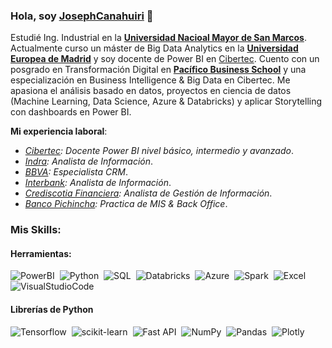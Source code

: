### Hola, soy [JosephCanahuiri](https://github.com/JosephCanahuiri) 👋

Estudié Ing. Industrial en la **[Universidad Nacioal Mayor de San Marcos](https://www.unmsm.edu.pe/)**. Actualmente curso un máster de Big Data Analytics en la **[Universidad Europea de Madrid](https://universidadeuropea.com/)** y soy docente de Power BI en [Cibertec](https://www.cibertec.edu.pe/).
Cuento con un posgrado en Transformación Digital en **[Pacífico Business School](https://pbs.edu.pe/default.aspx)** y una especialización en Business Intelligence & Big Data en Cibertec. Me apasiona el análisis basado en datos, proyectos en ciencia de datos (Machine Learning, Data Science, Azure & Databricks) y aplicar Storytelling con dashboards en Power BI.

**Mi experiencia laboral**:
- *[Cibertec](https://www.cibertec.edu.pe/): Docente Power BI nivel básico, intermedio y avanzado*.
- *[Indra](https://www.indracompany.com/): Analista de Información*.
- *[BBVA](https://www.bbva.pe/): Especialista CRM*.
- *[Interbank](https://interbank.pe/): Analista de Información*.
- *[Crediscotia Financiera](https://www.crediscotia.com.pe/): Analista de Gestión de Información*.
- *[Banco Pichincha](https://www.pichincha.com/): Practica de MIS & Back Office*.

### Mis Skills:

#### Herramientas:

![PowerBI](https://img.shields.io/badge/Power_BI-F2C811?style=for-the-badge&logo=Power%20BI&logoColor=white)&nbsp;
![Python](https://img.shields.io/badge/Python-3776AB?style=for-the-badge&logo=python&logoColor=white)&nbsp;
![SQL](https://img.shields.io/badge/SQL_Server-CC2927?style=for-the-badge&logo=microsoft-sql-server&logoColor=white)&nbsp;
![Databricks](https://img.shields.io/badge/Databricks-FF3621?style=for-the-badge&logo=Databricks&logoColor=white)&nbsp;
![Azure](https://img.shields.io/badge/azure-0089D6?style=for-the-badge&logo=microsoft-azure&logoColor=white)&nbsp;
![Spark](https://img.shields.io/badge/Apache_Spark-4A729B?style=for-the-badge&logo=apachespark&logoColor=#E35A16)&nbsp;
![Excel](https://img.shields.io/badge/Excel-217346?style=for-the-badge&logo=microsoft-excel&logoColor=white)&nbsp;
![VisualStudioCode](https://img.shields.io/badge/Visual_Studio_Code-0078D4?style=for-the-badge&logo=visual%20studio%20code&logoColor=white)&nbsp;

#### Librerías de Python

![Tensorflow](https://img.shields.io/badge/TensorFlow-FF6F00?style=for-the-badge&logo=tensorflow&logoColor=white)&nbsp;
![scikit-learn](https://img.shields.io/badge/scikit--learn-%23F7931E.svg?style=for-the-badge&logo=scikit-learn&logoColor=white)&nbsp;
![Fast API](https://img.shields.io/badge/FastAPI-005571?style=for-the-badge&logo=fastapi)&nbsp;
![NumPy](https://img.shields.io/badge/numpy-%23013243.svg?style=for-the-badge&logo=numpy&logoColor=white)&nbsp;
![Pandas](https://img.shields.io/badge/pandas-%23150458.svg?style=for-the-badge&logo=pandas&logoColor=white)&nbsp;
![Plotly](https://img.shields.io/badge/Plotly-%233F4F75.svg?style=for-the-badge&logo=plotly&logoColor=white)
